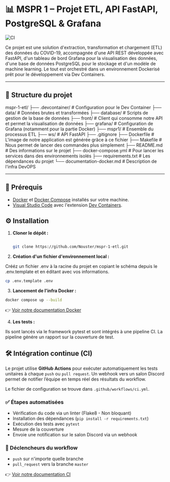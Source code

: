 # 📊 MSPR 1 – Projet ETL, API FastAPI, PostgreSQL & Grafana

![CI](https://github.com/Nouster/mspr-1-etl/actions/workflows/main.yml/badge.svg)

Ce projet est une solution d'extraction, transformation et chargement (ETL) des données du COVID-19, accompagnée d'une API REST développée avec FastAPI, d'un tableau de bord Grafana pour la visualisation des données, d'une base de données PostgreSQL pour le stockage et d'un modèle de machine learning. Le tout est orchestré dans un environnement Dockerisé prêt pour le développement via Dev Containers.

---

## 🧱 Structure du projet

mspr-1-etl/
├── .devcontainer/ # Configuration pour le Dev Container
├── data/ # Données brutes et transformées
├── database/ # Scripts de gestion de la base de données
├── front/ # Client qui consomme notre API et permet la visualisation de données
├── grafana/ # Configuration de Grafana (notamment pour la partie Docker)
├── mspr1/ # Ensemble du processus ETL
├── ws/ # API FastAPI
├── .gitignore
├── Dockerfile # L'image de notre application est générée grâce à ce fichier
├── Makefile # Nous permet de lancer des commandes plus simplement
├── README.md # Des informations sur le projet
├── docker-compose.yml # Pour lancer les services dans des environnements isolés
├── requirements.txt # Les dépendances du projet
└── documentation-docker.md # Description de l'infra DevOPS

---

## 🚀 Prérequis

- [Docker](https://www.docker.com/) et [Docker Compose](https://docs.docker.com/compose/) installés sur votre machine.
- [Visual Studio Code](https://code.visualstudio.com/) avec l'extension [Dev Containers](https://marketplace.visualstudio.com/items?itemName=ms-vscode-remote.remote-containers).

## ⚙️ Installation

1. **Cloner le dépôt :**

   ```bash

   git clone https://github.com/Nouster/mspr-1-etl.git

   ```

2. **Création d'un fichier d'environnement local :**

Crééz un fichier .env à la racine du projet en copiant le schéma depuis le
.env.template et en éditant avec vos informations.

```bash
cp .env.template .env
```

3. **Lancement de l'infra Docker :**

```bash
docker compose up --build
```

👉 [Voir notre documentation Docker](documentation-docker.md)

4. **Les tests :**

Ils sont lancés via le framework pytest et sont intégrés à une pipeline CI. La pipeline génére un rapport sur la couverture de test.

## 🛠️ Intégration continue (CI)

Le projet utilise **GitHub Actions** pour exécuter automatiquement les tests unitaires à chaque `push` ou `pull request`.
Un webhook vers un salon Discord permet de notifier l’équipe en temps réel des résultats du workflow.

Le fichier de configuration se trouve dans `.github/workflows/ci.yml`.

### ✅ Étapes automatisées

- Vérification du code via un linter (Flake8 - Non bloquant)
- Installation des dépendances (`pip install -r requirements.txt`)
- Exécution des tests avec `pytest`
- Mesure de la couverture
- Envoie une notification sur le salon Discord via un webhook

### 🔄 Déclencheurs du workflow

- `push` sur n'importe quelle branche
- `pull_request` vers la branche `master`

👉 [Voir notre documentation CI](.github/workflows/ci-workflow.md)
